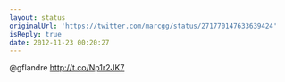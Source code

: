 ```yaml
---
layout: status
originalUrl: 'https://twitter.com/marcgg/status/271770147633639424'
isReply: true
date: 2012-11-23 00:20:27
---
```


@gflandre http://t.co/Np1r2JK7
